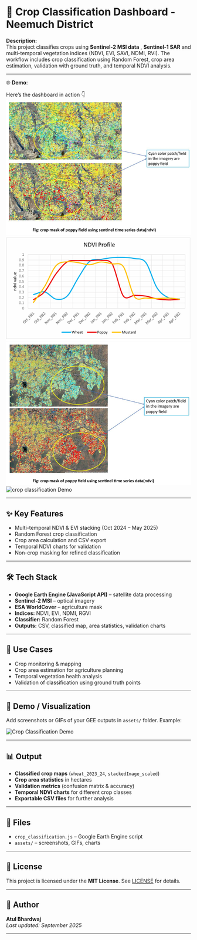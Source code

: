 # 🌾 Crop Classification Dashboard - Neemuch District

**Description:**  
This project classifies crops using **Sentinel-2 MSI data** , **Sentinel-1 SAR** and multi-temporal vegetation indices (NDVI, EVI, SAVI, NDMI, RVI). The workflow includes crop classification using Random Forest, crop area estimation, validation with ground truth, and temporal NDVI analysis.

---

🌐 **Demo**: 

Here’s the dashboard in action 👇  
![crop classification Demo](assets/poppy.png)
![crop classification Demo](assets/profile.png)
![crop classification Demo](assets/ppopy.png)
![crop classification Demo](assets/wheat.png)

 ---

## ✨ Key Features
- Multi-temporal NDVI & EVI stacking (Oct 2024 – May 2025)  
- Random Forest crop classification  
- Crop area calculation and CSV export  
- Temporal NDVI charts for validation  
- Non-crop masking for refined classification  

---

## 🛠️ Tech Stack
- **Google Earth Engine (JavaScript API)** – satellite data processing  
- **Sentinel-2 MSI** – optical imagery  
- **ESA WorldCover** – agriculture mask  
- **Indices:** NDVI, EVI, NDMI, RGVI  
- **Classifier:** Random Forest  
- **Outputs:** CSV, classified map, area statistics, validation charts  

---

## 📌 Use Cases
- Crop monitoring & mapping  
- Crop area estimation for agriculture planning  
- Temporal vegetation health analysis  
- Validation of classification using ground truth points  

---

## 📸 Demo / Visualization
Add screenshots or GIFs of your GEE outputs in `assets/` folder. Example:

![Crop Classification Demo](assets/demo.gif)

---

## 📊 Output
- **Classified crop maps** (`wheat_2023_24`, `stackedImage_scaled`)  
- **Crop area statistics** in hectares  
- **Validation metrics** (confusion matrix & accuracy)  
- **Temporal NDVI charts** for different crop classes  
- **Exportable CSV files** for further analysis  

---

## 📂 Files
- `crop_classification.js` – Google Earth Engine script  
- `assets/` – screenshots, GIFs, charts  

---

## 📄 License
This project is licensed under the **MIT License**. See [LICENSE](../LICENSE) for details.

---

## 👤 Author
**Atul Bhardwaj**  
_Last updated: September 2025_

---

